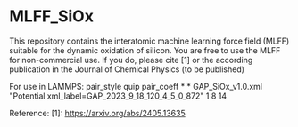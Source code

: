 # MLFF_SiOx
This repository contains the interatomic machine learning force field (MLFF) suitable for the dynamic oxidation of silicon. You are free to use the MLFF for non-commercial use. If you do, please cite [1] or the according publication in the Journal of Chemical Physics (to be published)

For use in LAMMPS:
pair_style	quip
pair_coeff	* * GAP_SiOx_v1.0.xml "Potential xml_label=GAP_2023_9_18_120_4_5_0_872" 1 8 14


Reference:
[1]: https://arxiv.org/abs/2405.13635
